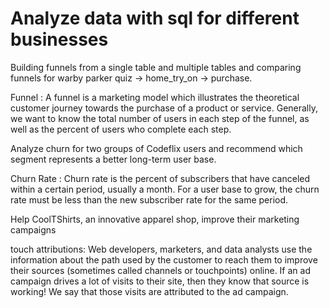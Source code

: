 # Analyze data with sql for different businesses

Building funnels from a single table and multiple tables and comparing funnels for warby parker quiz -> home_try_on -> purchase.

Funnel : A funnel is a marketing model which illustrates the theoretical customer journey towards the purchase of a product or service. Generally, we want to know the total number of users in each step of the funnel, as well as the percent of users who complete each step.


Analyze churn for two groups of Codeflix users and recommend which segment represents a better long-term user base.

Churn Rate : Churn rate is the percent of subscribers that have canceled within a certain period, usually a month. For a user base to grow, the churn rate must be less than the new subscriber rate for the same period.


Help CoolTShirts, an innovative apparel shop, improve their marketing campaigns

touch attributions: Web developers, marketers, and data analysts use the information about the path used by the customer to reach them to improve their sources (sometimes called channels or touchpoints) online. If an ad campaign drives a lot of visits to their site, then they know that source is working! We say that those visits are attributed to the ad campaign.

